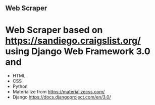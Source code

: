 ## Web Scraper
# Web Scraper based on https://sandiego.craigslist.org/ using Django Web Framework 3.0 and 
* HTML
* CSS
* Python
* Materialize from https://materializecss.com/
* Django https://docs.djangoproject.com/en/3.0/

